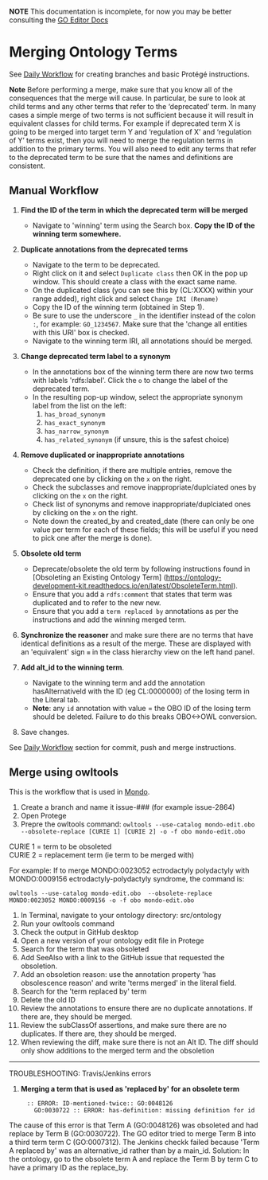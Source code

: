 **NOTE** This documentation is incomplete, for now you may be better consulting the [GO Editor Docs](http://wiki.geneontology.org/index.php/Ontology_Editing_Guide)

# Merging Ontology Terms

See [Daily Workflow](daily-curator-workflow.md) for creating branches and basic Protégé instructions. 

**Note** Before performing a merge, make sure that you know all of the consequences that the merge will cause. In particular, be sure to look at child terms and any other terms that refer to the ‘deprecated’ term. In many cases a simple merge of two terms is not sufficient because it will result in equivalent classes for child terms. For example if deprecated term X is going to be merged into target term Y and ‘regulation of X’ and ‘regulation of Y’ terms exist, then you will need to merge the regulation terms in addition to the primary terms. You will also need to edit any terms that refer to the deprecated term to be sure that the names and definitions are consistent.

## Manual Workflow

1.	**Find the ID of the term in which the deprecated term will be merged** 
    - Navigate to 'winning' term using the Search box. **Copy the ID of the winning term somewhere.**  
    
 2. **Duplicate annotations from the deprecated terms**
    - Navigate to the term to be deprecated.  
    - Right click on it and select ```Duplicate class``` then OK in the pop up window. This should create a class with the exact same name. 
    - On the duplicated class (you can see this by (CL:XXXX) within your range added), right click and select ```Change IRI (Rename)```
    - Copy the ID of the winning term (obtained in Step 1).
    - Be sure to use the underscore ```_``` in the identifier instead of the colon ```:```, for example: ```GO_1234567```. Make sure that the 'change all entities with this URI' box is checked.  
    - Navigate to the winning term IRI, all annotations should be merged.

3. **Change deprecated term label to a synonym**
    - In the annotations box of the winning term there are now two terms with labels 'rdfs:label'. Click the ```o``` to change the label of the  deprecated term.     
    - In the resulting pop-up window, select the appropriate synonym label from the list on the left:
      1.	```has_broad_synonym```
      2.	```has_exact_synonym```
      3.	```has_narrow_synonym```
      4.	```has_related_synonym``` (if unsure, this is the safest choice)

4.  **Remove duplicated or inappropriate annotations**
    - Check the definition, if there are multiple entries, remove the deprecated one by clicking on the ```x``` on the right.
    - Check the subclasses and remove inappropriate/duplciated ones by clicking on the ```x``` on the right.
    - Check list of synonyms and remove inappropriate/duplciated ones by clicking on the ```x``` on the right. 
    - Note down the created_by and created_date (there can only be one value per term for each of these fields; this will be useful if you need to pick one after the merge is done).

5. **Obsolete old term**
    - Deprecate/obsolete the old term by following instructions found in [Obsoleting an Existing Ontology Term] (https://ontology-development-kit.readthedocs.io/en/latest/ObsoleteTerm.html).
    - Ensure that you add a ```rdfs:comment``` that states that term was duplicated and to refer to the new new.
    - Ensure that you add a ```term replaced by``` annotations as per the instructions and add the winning merged term.
   
6. **Synchronize the reasoner** and make sure there are no terms that have identical definitions as a result of the merge. These are displayed with an 'equivalent' sign `≡` in the class hierarchy view on the left hand panel.   

7. **Add alt_id to the winning term**.
    - Navigate to the winning term and add the annotation hasAlternativeId with the ID (eg CL:0000000) of the losing term in the Literal tab. 
    - **Note**: any `id` annotation with value = the OBO ID of the losing term should be deleted. Failure to do this breaks OBO<->OWL conversion.
8. Save changes. 

See [Daily Workflow](daily-curator-workflow.md) section for commit, push and merge instructions. 

## Merge using owltools

This is the workflow that is used in [Mondo](https://mondo.readthedocs.io/en/latest/editors-guide/merging-and-obsoleting/).

1. Create a branch and name it issue-### (for example issue-2864)
1. Open Protege
1. Prepre the owltools command:
`owltools --use-catalog mondo-edit.obo  --obsolete-replace [CURIE 1] [CURIE 2] -o -f obo mondo-edit.obo`  

CURIE 1 = term to be obsoleted  
CURIE 2 = replacement term (ie term to be merged with)

For example:
If to merge MONDO:0023052 ectrodactyly polydactyly with MONDO:0009156 ectrodactyly-polydactyly syndrome, the command is: 

`owltools --use-catalog mondo-edit.obo  --obsolete-replace MONDO:0023052 MONDO:0009156 -o -f obo mondo-edit.obo`

1. In Terminal, navigate to your ontology directory: src/ontology
1. Run your owltools command
1. Check the output in GitHub desktop
1. Open a new version of your ontology edit file in Protege
1. Search for the term that was obsoleted
1. Add SeeAlso with a link to the GitHub issue that requested the obsoletion.
1. Add an obsoletion reason: use the annotation property 'has obsolescence reason' and write 'terms merged' in the literal field.
1. Search for the 'term replaced by' term
1. Delete the old ID
1. Review the annotations to ensure there are no duplicate annotations. If there are, they should be merged.
1. Review the subClassOf assertions, and make sure there are no duplicates. If there are, they should be merged.
1. When reviewing the diff, make sure there is not an Alt ID. The diff should only show additions to the merged term and the obsoletion

----
TROUBLESHOOTING: Travis/Jenkins errors
1. **Merging a term that is used as 'replaced by' for an obsolete term**
  ``` :: ERROR: ID-mentioned-twice:: GO:0030722
       :: ERROR: ID-mentioned-twice:: GO:0048126 
         GO:0030722 :: ERROR: has-definition: missing definition for id
   ```
The cause of this error is that Term A (GO:0048126) was obsoleted and had replace by Term B (GO:0030722). The GO editor tried to merge Term B into a third term term C (GO:0007312). The Jenkins checkk failed because 'Term A replaced by' was an alternative_id rather than by a main_id. 
Solution: In the ontology, go to the obsolete term A and replace the Term B by term C to have a primary ID as the replace_by. 

